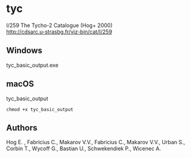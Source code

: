 # tyc
I/259 The Tycho-2 Catalogue (Hog+ 2000)  
http://cdsarc.u-strasbg.fr/viz-bin/cat/I/259

## Windows
tyc_basic_output.exe

## macOS
tyc_basic_output
```
chmod +x tyc_basic_output
```

## Authors
Hog E. , Fabricius C., Makarov V.V., Fabricius C., Makarov V.V., Urban S., Corbin T., Wycoff G., Bastian U., Schwekendiek P., Wicenec A.
